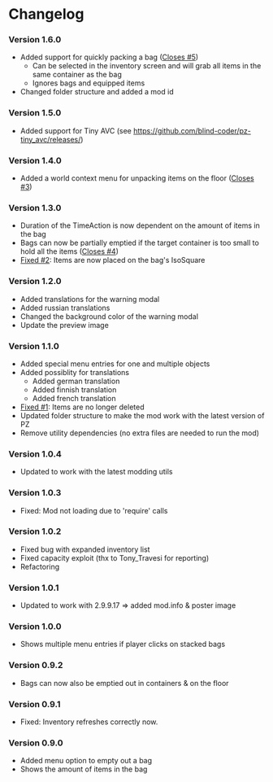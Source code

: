 # Changelog

### Version 1.6.0

- Added support for quickly packing a bag ([Closes #5](https://github.com/rm-code/unpack-bags/issues/5))
	- Can be selected in the inventory screen and will grab all items in the same container as the bag
	- Ignores bags and equipped items
- Changed folder structure and added a mod id

### Version 1.5.0

- Added support for Tiny AVC (see https://github.com/blind-coder/pz-tiny_avc/releases/)

### Version 1.4.0

- Added a world context menu for unpacking items on the floor ([Closes #3](https://github.com/rm-code/unpack-bags/issues/3))

### Version 1.3.0

- Duration of the TimeAction is now dependent on the amount of items in the bag
- Bags can now be partially emptied if the target container is too small to hold all the items ([Closes #4](https://github.com/rm-code/unpack-bags/issues/4))
- [Fixed #2](https://github.com/rm-code/unpack-bags/issues/2): Items are now placed on the bag's IsoSquare

### Version 1.2.0

- Added translations for the warning modal
- Added russian translations
- Changed the background color of the warning modal
- Update the preview image

### Version 1.1.0

- Added special menu entries for one and multiple objects
- Added possiblity for translations
	- Added german translation
	- Added finnish translation
	- Added french translation
- [Fixed #1](https://github.com/rm-code/unpack-bags/issues/1): Items are no longer deleted
- Updated folder structure to make the mod work with the latest version of PZ
- Remove utility dependencies (no extra files are needed to run the mod)

### Version 1.0.4

- Updated to work with the latest modding utils

### Version 1.0.3

- Fixed: Mod not loading due to 'require' calls

### Version 1.0.2

- Fixed bug with expanded inventory list
- Fixed capacity exploit (thx to Tony_Travesi for reporting)
- Refactoring

### Version 1.0.1

- Updated to work with 2.9.9.17
=> added mod.info & poster image

### Version 1.0.0

- Shows multiple menu entries if player clicks on stacked bags

### Version 0.9.2

- Bags can now also be emptied out in containers & on the floor

### Version 0.9.1

- Fixed: Inventory refreshes correctly now.

### Version 0.9.0

- Added menu option to empty out a bag
- Shows the amount of items in the bag
